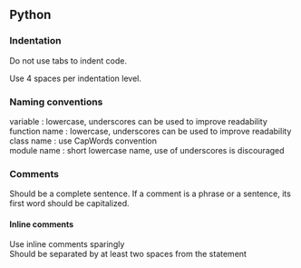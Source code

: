## Python

### Indentation

Do not use tabs to indent code.

Use 4 spaces per indentation level.

### Naming conventions

variable : lowercase, underscores can be used to improve readability  
function name : lowercase, underscores can be used to improve readability  
class name : use CapWords convention  
module name : short lowercase name, use of underscores is discouraged  



### Comments

Should be a complete sentence. If a comment is a phrase or a sentence, its first word should be capitalized.

#### Inline comments

Use inline comments sparingly  
Should be separated by at least two spaces from the statement  




